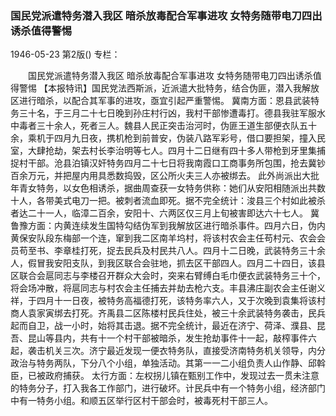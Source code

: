 ### 国民党派遣特务潜入我区  暗杀放毒配合军事进攻  女特务随带电刀四出诱杀值得警惕

1946-05-23
第2版()
专栏：

　　国民党派遣特务潜入我区
    暗杀放毒配合军事进攻
    女特务随带电刀四出诱杀值得警惕
    【本报特讯】国民党法西斯派，近派遣大批特务，结合伪匪，潜入我解放区进行暗杀，以配合其军事的进攻，亟宜引起严重警惕。
    冀南方面：恩县武装特务三十名，于三月二十七日晚到孙庄村行凶，我村干部惨遭毒打。德县我驻军服水中毒者三十余人，死者三人。魏县人民正突击治河时，伪匪王道生部便衣队五十余，乘机于四月九日夜，携机枪到前普安，伪装八路军彩号，借口要担架，撞入民室，大肆抢劫，架去村长李治明等七人。四月十二日继有四十多人带枪到牙里集捕捉村干部。沧县泊镇汉奸特务四月二十七日将我南霞口工商事务所包围，抢去冀钞百余万元，并把屋内用具悉数捣毁，区公所火夫三人亦被绑去。
    此外尚派出大批年青女特务，以女色相诱杀，据曲周查获一女特务供称：她们从安阳相随派出共数十人，各带美式电刀一把。被刺者流血即死。据不完全统计：浚县三个村如此被杀者达二十一人，临漳二百余，安阳十、六两区仅三月上旬被害即达六十七人。
    冀鲁豫方面：内黄连续发生国特勾结伪军到我解放区进行暗杀事件。四月六日，伪内黄保安队段东梅部一个连，窜到我二区南羊坞村，将该村农会主任苟村元、农会会员苟至书、李章桂打死，捉去民兵及村民共八人。四月十二日晚，武装特务三十余人，假冒我安阳支队，到我区联合会驻地，抓去区干部四人。四月二十四日，该县区联合会扈同志与李楼召开群众大会时，突来右臂缚白毛巾便衣武装特务三十个，将会场冲散，将扈同志与村农会主任捕去并劫去枪六支。丰县沸庄副农会主任谢义祥，于四月十一日夜，被特务高福德打死，该特务率六人，又于次晚到袁集将该村商人袁家寅绑去打死。齐禹县二区陈楼村民兵住处，被三十余武装特务袭击，民兵起而自卫，战一小时，始将其击退。据不完全统计，最近在济宁、荷泽、濮县、昆吾、昆山等县内，共有十一个村干部被暗杀，发生抢劫事件十一起，敲榨事件六起，袭击机关三次。济宁最近发现一便衣特务队，直接受济南特务机关领导，内分政治与特务两队，下分八个小组，单独活动。其第一一二小组负责人山作静、邱斡臣，已被政府捕获。
    太行方面：左权拐儿镇在甄别工作中，发现过去一贯未注意的特务分子，打入我各工作部门，进行破坏。计民兵中有一个特务小组，经济部门中有一特务小组。和顺五区举行区村干部会时，被毒死村干部三人。
